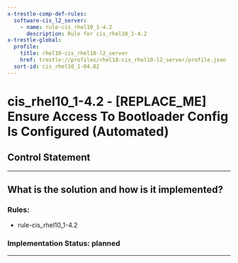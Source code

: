 ```yaml
---
x-trestle-comp-def-rules:
  software-cis_l2_server:
    - name: rule-cis_rhel10_1-4.2
      description: Rule for cis_rhel10_1-4.2
x-trestle-global:
  profile:
    title: rhel10-cis_rhel10-l2_server
    href: trestle://profiles/rhel10-cis_rhel10-l2_server/profile.json
  sort-id: cis_rhel10_1-04.02
---
```


# cis_rhel10_1-4.2 - \[REPLACE_ME\] Ensure Access To Bootloader Config Is Configured (Automated)

## Control Statement

______________________________________________________________________

## What is the solution and how is it implemented?

<!-- For implementation status enter one of: implemented, partial, planned, alternative, not-applicable -->

<!-- Note that the list of rules under ### Rules: is read-only and changes will not be captured after assembly to JSON -->

<!-- Add control implementation description here for control: cis_rhel10_1-4.2 -->

### Rules:

  - rule-cis_rhel10_1-4.2

### Implementation Status: planned

______________________________________________________________________
